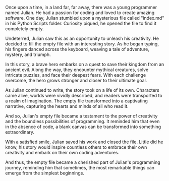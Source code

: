 Once upon a time, in a land far, far away, there was a young programmer named Julian. He had a passion for coding and loved to create amazing software. One day, Julian stumbled upon a mysterious file called "index.md" in his Python Scripts folder. Curiosity piqued, he opened the file to find it completely empty.

Undeterred, Julian saw this as an opportunity to unleash his creativity. He decided to fill the empty file with an interesting story. As he began typing, his fingers danced across the keyboard, weaving a tale of adventure, mystery, and triumph.

In this story, a brave hero embarks on a quest to save their kingdom from an ancient evil. Along the way, they encounter mythical creatures, solve intricate puzzles, and face their deepest fears. With each challenge overcome, the hero grows stronger and closer to their ultimate goal.

As Julian continued to write, the story took on a life of its own. Characters came alive, worlds were vividly described, and readers were transported to a realm of imagination. The empty file transformed into a captivating narrative, capturing the hearts and minds of all who read it.

And so, Julian's empty file became a testament to the power of creativity and the boundless possibilities of programming. It reminded him that even in the absence of code, a blank canvas can be transformed into something extraordinary.

With a satisfied smile, Julian saved his work and closed the file. Little did he know, his story would inspire countless others to embrace their own creativity and embark on their own coding adventures.

And thus, the empty file became a cherished part of Julian's programming journey, reminding him that sometimes, the most remarkable things can emerge from the simplest beginnings.

